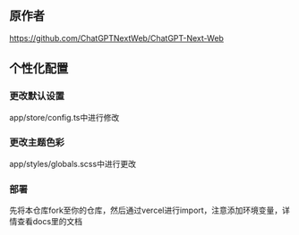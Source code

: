 ## 原作者
https://github.com/ChatGPTNextWeb/ChatGPT-Next-Web

## 个性化配置
### 更改默认设置
app/store/config.ts中进行修改

### 更改主题色彩
app/styles/globals.scss中进行更改

### 部署
先将本仓库fork至你的仓库，然后通过vercel进行import，注意添加环境变量，详情查看docs里的文档